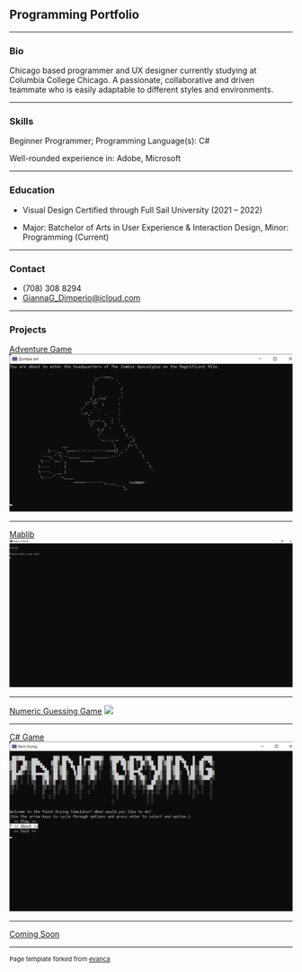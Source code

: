 ## Programming Portfolio

---

### Bio

Chicago based programmer and UX designer currently studying at Columbia College Chicago. A passionate, collaborative and driven teammate who is easily adaptable to different styles and environments.

---

### Skills

Beginner Programmer; Programming Language(s): C#

Well-rounded experience in: Adobe, Microsoft 

___

### Education

- Visual Design Certified through Full Sail University (2021 – 2022)

- Major: Batchelor of Arts in User Experience & Interaction Design, Minor: Programming (Current)

___

### Contact

- (708) 308 8294
- GiannaG_Dimperio@icloud.com

---

### Projects

[Adventure Game](/sample_page)
<img src="images/Intro.png?raw=true"/>

---

[Mablib](/Sample_page3)
<img src="images/Make a Madlib! 11_8_2022 8_15_16 PM.png?raw=true"/>

---

[Numeric Guessing Game](/Sample_page4)
<img src="?raw=true"/>

___

[C# Game](/Sample_page5)
<img src="images/PaintDrying.png?raw=true"/>

___

[Coming Soon](/Sample_page2)

___
<p style="font-size:11px">Page template forked from <a href="https://github.com/evanca/quick-portfolio">evanca</a></p>
